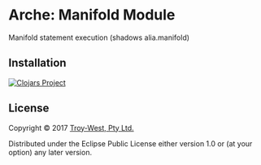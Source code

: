 # Arche: Manifold Module

  Manifold statement execution (shadows alia.manifold)

## Installation

  [![Clojars Project](https://img.shields.io/clojars/v/com.troy-west/arche-manifold.svg)](https://clojars.org/com.troy-west/arche-manifold)

## License

Copyright © 2017 [Troy-West, Pty Ltd.](http://www.troywest.com)

Distributed under the Eclipse Public License either version 1.0 or (at your option) any later version.
